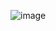 
![image](https://github.com/AhmedAtia1507/Learn_in_Depth_Embedded_Systems_Diploma/assets/104103615/7ae8d10b-c55c-42a9-a4a2-36bebece77e2)

